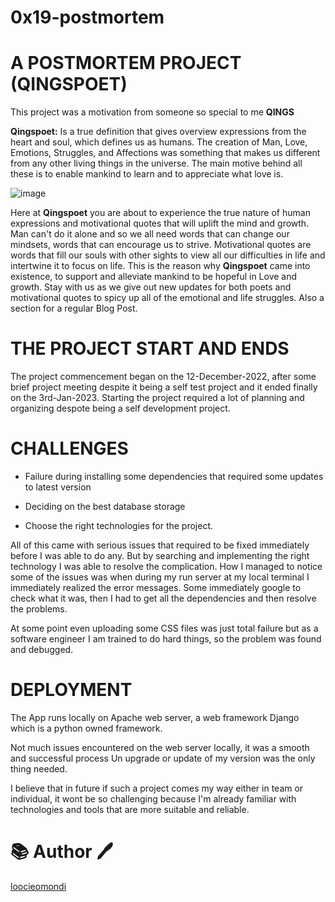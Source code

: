 # 0x19-postmortem

# A POSTMORTEM  PROJECT (QINGSPOET)

This project was a motivation from someone so special to me **QINGS**

**Qingspoet:** Is a true definition that gives overview expressions from the heart and soul, which defines us as humans. The creation of Man, Love, Emotions, Struggles, and Affections was something that makes us different from any other living things in the universe. The main motive behind all these is to enable mankind to learn and to appreciate what love is.

![image](https://user-images.githubusercontent.com/106968663/222974912-5c078246-bf31-4ea7-a4ae-a1cdb476e70c.png)


Here at **Qingspoet** you are about to experience the true nature of human expressions and motivational quotes that will uplift the mind and growth. Man can't do it alone and so we all need words that can change our mindsets, words that can encourage us to strive. Motivational quotes are words that fill our souls with other sights to view all our difficulties in life and intertwine it to focus on life.
This is the reason why **Qingspoet** came into existence, to support and alleviate mankind to be hopeful in Love and growth. Stay with us as we give out new updates for both poets and motivational quotes to spicy up all of the emotional and life struggles. Also a section for a regular Blog Post.

# THE PROJECT START AND ENDS

The project commencement began on the 12-December-2022, after some brief project meeting despite it being a self test project and it ended finally on the 3rd-Jan-2023.
Starting the project required a lot of planning and organizing despote being a self development project.

# CHALLENGES


* Failure during installing some dependencies that required some updates to latest version

* Deciding on the best database storage

* Choose the right technologies for the project.

All of this came with serious issues that required to be fixed immediately before I was able to do any. But by searching and implementing the right technology I was able to resolve the complication.
How I managed to notice some of the issues was when during my run server at my local terminal I immediately realized the error messages. Some immediately google to check what it was, then I had to get all the dependencies and then resolve the problems.

At some point even uploading some CSS files was just total failure but as a software engineer I am trained to do  hard things, so the problem was found and debugged.

# DEPLOYMENT

The App runs locally on Apache web server, a web framework Django which is a python owned framework.

Not much issues encountered on the web server locally, it was a smooth and successful process
Un upgrade or update of my version was the only thing needed.

I believe that in future if such a project comes my way either in team or individual, it wont be so challenging because I'm already familiar with technologies and tools that are more suitable and reliable.

# :books: Author :pen:

[loocieomondi](popo)
